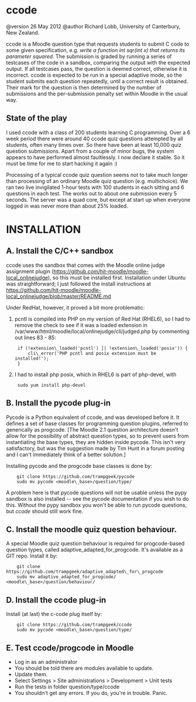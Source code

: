 ccode
=====

@version 26 May 2012
@author Richard Lobb, University of Canterbury, New Zealand.

ccode is a Moodle question type that requests students to submit C code to some given specification, e.g. *write a function int sqr(int x) that returns its parameter squared*. The submission is graded by running a series of testcases of the code in a sandbox, comparing the output with the expected output. If all testcases pass, the question is deemed correct, otherwise it is incorrect. ccode is expected to be run in a special adaptive mode, so the student submits each question repeatedly, until a correct result is obtained. Their mark for the question is then determined by the number of submissions and the per-submission penalty set within Moodle in the usual way.

State of the play
-----------------
I used ccode with a class of 200 students learning C programming. Over a 6 week period there were around 40 ccode quiz questions attempted by all students, often many times over. So there have been at least 10,000 quiz question submissions. Apart from a couple of minor bugs, the system appears to have performed almost faultlessly. I now declare it stable. So it must be time for me to start hacking it again :)

Processing of a typical ccode quiz question seems not to take much longer than processing of an ordinary Moodle quiz question (e.g. multichoice). We ran two live invigilated 1-hour tests with 100 students in each sitting and 6 questions in each test. The works out to about one submission every 5 seconds. The server was a quad core, but except at start up when everyone logged in was never more than about 25% loaded.


INSTALLATION
============

A. Install the C/C++ sandbox
----------------------------

ccode uses the sandbox that comes with the Moodle online judge assignment plugin (https://github.com/hit-moodle/moodle-local_onlinejudge), so this must be installed first. Installation under Ubuntu was straightforward; I just followed the install instructions at https://github.com/hit-moodle/moodle-local_onlinejudge/blob/master/README.md

Under RedHat, however, it proved a bit more problematic:

1. pcntl is compiled into PHP on my version of Red Hat (RHEL6), so I had to remove the check to see if it was a loaded extension in /var/www/html/moodle/local/onlinejudge/cli/judged.php by commenting
out lines 83 - 85:

        if (!extension\_loaded('pcntl') || !extension\_loaded('posix')) {
            cli\_error('PHP pcntl and posix extension must be installed!');
        }

2. I had to install php posix, which in RHEL6 is part of php-devel, with

        sudo yum install php-devel


B. Install the pycode plug-in
-----------------------------
Pycode is a Python equivalent of ccode, and was developed before it. It defines a set of base classes for programming question plugins, referred to generically as progcode. [The Moodle 2.1 question architecture doesn't allow for the possibility of abstract question types, so to prevent users from instantiating the base types, they are hidden inside pycode. This isn't very satisfactory, but was the suggestion made by Tim Hunt in a forum posting and I can't immediately think of a better solution.]

Installing pycode and the progcode base classes is done by:

        git clone https://github.com/trampgeek/pycode
        sudo mv pycode <moodle\_base>/question/type/

A problem here is that pycode questions will not be usable unless the pypy sandbox is also installed -- see the pycode documentation if you wish to do this. Without the pypy sandbox you won't be able to run pycode questions, but *ccode* should still work fine.

C. Install the moodle quiz question behaviour.
----------------------------------------------
A special Moodle quiz question behaviour is required for progcode-based question types, called adaptive\_adapted\_for_progcode. It's available as a GIT repo. Install it by:

        git clone https://github.com/trampgeek/adaptive_adapted\_for\_progcode
        sudo mv adaptive_adapted_for_progcode/ <moodle\_base>/question/behaviour/

D. Install the ccode plug-in
----------------------------

Install (at last) the c-code plug itself by:

        git clone https://github.com/trampgeek/ccode
        sudo mv pycode <moodle\_base>/question/type/


E. Test ccode/progcode in Moodle
--------------------------------
* Log in as an administrator
* You should be told there are modules available to update.
* Update them.
* Select Settings > Site administrations > Development > Unit tests
* Run the tests in folder question/type/ccode
* You shouldn't get any errors. If you do, you're in trouble. Panic.


